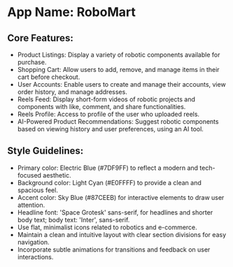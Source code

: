 # **App Name**: RoboMart

## Core Features:

- Product Listings: Display a variety of robotic components available for purchase.
- Shopping Cart: Allow users to add, remove, and manage items in their cart before checkout.
- User Accounts: Enable users to create and manage their accounts, view order history, and manage addresses.
- Reels Feed: Display short-form videos of robotic projects and components with like, comment, and share functionalities.
- Reels Profile: Access to profile of the user who uploaded reels.
- AI-Powered Product Recommendations: Suggest robotic components based on viewing history and user preferences, using an AI tool.

## Style Guidelines:

- Primary color: Electric Blue (#7DF9FF) to reflect a modern and tech-focused aesthetic.
- Background color: Light Cyan (#E0FFFF) to provide a clean and spacious feel.
- Accent color: Sky Blue (#87CEEB) for interactive elements to draw user attention.
- Headline font: 'Space Grotesk' sans-serif, for headlines and shorter body text; body text: 'Inter', sans-serif.
- Use flat, minimalist icons related to robotics and e-commerce.
- Maintain a clean and intuitive layout with clear section divisions for easy navigation.
- Incorporate subtle animations for transitions and feedback on user interactions.
